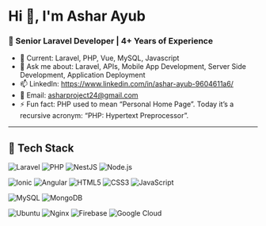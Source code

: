 # Hi 👋, I'm Ashar Ayub
<h3 >🔧 Senior Laravel Developer | 4+ Years of Experience</h3>

- 🔭 Current: Laravel, PHP, Vue, MySQL, Javascript
- 💬 Ask me about: Laravel, APIs, Mobile App Development, Server Side Development, Application Deployment 
- 📫 LinkedIn: https://www.linkedin.com/in/ashar-ayub-9604611a6/
- 📧 Email: [asharproject24@gmail.com](mailto:asharproject24@gmail.com)
- ⚡  Fun fact: PHP used to mean “Personal Home Page”. Today it’s a recursive acronym: “PHP: Hypertext Preprocessor”.

---

## 🧰 Tech Stack

<!-- Backend -->
![Laravel](https://img.shields.io/badge/Laravel-FF2D20?logo=laravel&logoColor=fff&style=for-the-badge)
![PHP](https://img.shields.io/badge/PHP-777BB4?logo=php&logoColor=fff&style=for-the-badge)
![NestJS](https://img.shields.io/badge/NestJS-E0234E?logo=nestjs&logoColor=fff&style=for-the-badge)
![Node.js](https://img.shields.io/badge/Node.js-339933?logo=nodedotjs&logoColor=fff&style=for-the-badge)

<!-- Frontend & Mobile -->
![Ionic](https://img.shields.io/badge/Ionic-3880FF?logo=ionic&logoColor=fff&style=for-the-badge)
![Angular](https://img.shields.io/badge/Angular-DD0031?logo=angular&logoColor=fff&style=for-the-badge)
![HTML5](https://img.shields.io/badge/HTML5-E34F26?logo=html5&logoColor=fff&style=for-the-badge)
![CSS3](https://img.shields.io/badge/CSS3-1572B6?logo=css3&logoColor=fff&style=for-the-badge)
![JavaScript](https://img.shields.io/badge/JavaScript-F7DF1E?logo=javascript&logoColor=000&style=for-the-badge)

<!-- Database -->
![MySQL](https://img.shields.io/badge/MySQL-4479A1?logo=mysql&logoColor=fff&style=for-the-badge)
![MongoDB](https://img.shields.io/badge/MongoDB-47A248?logo=mongodb&logoColor=fff&style=for-the-badge)

<!-- Infra / DevOps -->
![Ubuntu](https://img.shields.io/badge/Ubuntu-E95420?logo=ubuntu&logoColor=fff&style=for-the-badge)
![Nginx](https://img.shields.io/badge/Nginx-009639?logo=nginx&logoColor=fff&style=for-the-badge)
![Firebase](https://img.shields.io/badge/Firebase-FFCA28?logo=firebase&logoColor=000&style=for-the-badge)
![Google Cloud](https://img.shields.io/badge/Google%20Cloud-4285F4?logo=googlecloud&logoColor=fff&style=for-the-badge)




<!--
**AsharKlabs/AsharKlabs** is a ✨ _special_ ✨ repository because its `README.md` (this file) appears on your GitHub profile.

Here are some ideas to get you started:

- 🔭 I’m currently working on ...
- 🌱 I’m currently learning ...
- 👯 I’m looking to collaborate on ...
- 🤔 I’m looking for help with ...
- 💬 Ask me about ...
- 📫 How to reach me: ...
- 😄 Pronouns: ...
- ⚡ Fun fact: ...
-->
